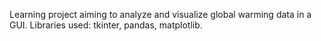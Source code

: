 Learning project aiming to analyze and visualize global warming data in a GUI. 
Libraries used: tkinter, pandas, matplotlib.
